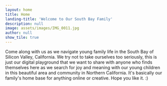 ```yaml
---
layout: home
title: Home
landing-title: 'Welcome to Our South Bay Family'
description: null
image: assets/images/IMG_0011.jpg
author: null
show_tile: true
---
```


Come along with us as we navigate young family life in the South Bay of Silicon Valley, California.  We try not to take ourselves too seriously, this is just our digital playground that we want to share with anyone who finds themselves here as we search for joy and meaning with our young children in this beautiful area and community in Northern California.  It's basically our family's home base for anything online or creative.  Hope you like it.  :)
